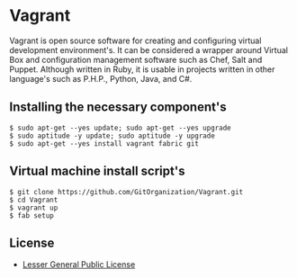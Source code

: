 Vagrant
=======

Vagrant is open source software for creating and configuring virtual development environment's. It can be considered a wrapper around Virtual Box and configuration management software such as Chef, Salt and Puppet. Although written in Ruby, it is usable in projects written in other language's such as P.H.P., Python, Java, and C#.

Installing the necessary component's
------------------------------------

    $ sudo apt-get --yes update; sudo apt-get --yes upgrade
    $ sudo aptitude -y update; sudo aptitude -y upgrade
    $ sudo apt-get --yes install vagrant fabric git

Virtual machine install script's
--------------------------------

    $ git clone https://github.com/GitOrganization/Vagrant.git
    $ cd Vagrant
    $ vagrant up
    $ fab setup

License
-------

 * [Lesser General Public License](https://github.com/GitOrganization/Vagrant/blob/master/LICENSE)
